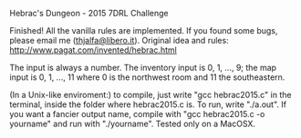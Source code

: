 Hebrac's Dungeon - 2015 7DRL Challenge

Finished! All the vanilla rules are implemented. If you found some bugs, please email me (thjalfa@libero.it). Original idea and rules: http://www.pagat.com/invented/hebrac.html

The input is always a number. The inventory input is 0, 1, ..., 9; the map input is 0, 1, ..., 11 where 0 is the northwest room and 11 the southeastern.

(In a Unix-like enviroment:)
to compile, just write "gcc hebrac2015.c" in the terminal, inside the folder where hebrac2015.c is. 
To run, write "./a.out". If you want a fancier output name, compile with "gcc hebrac2015.c -o yourname" and run
with "./yourname". Tested only on a MacOSX.
